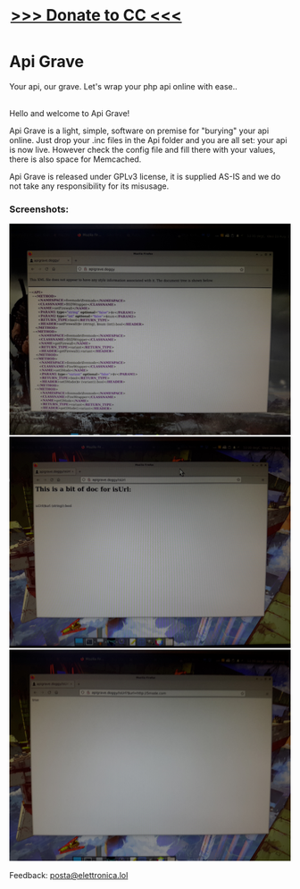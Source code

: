 <div style="width:500px; margin:auto; margin-top:0px; position:relative; top:-10px;">
<H1><a href="http://5mode.net/l/dona1" targt="_blank">&gt;&gt;&gt;&nbsp;Donate to CC&nbsp;&lt;&lt;&lt;</a></H1>
</div> 
<h1>Api Grave</h1>
Your api, our  grave. Let's wrap your php api online with ease..  <br><br>

Hello and welcome to Api Grave!<br>
	   
Api Grave is a light, simple, software on premise for "burying" your api online. Just drop your .inc files in the Api folder and you are all set: your api is now live. However check the config file and fill there with your values, there is also space for Memcached.<br>
	   
Api Grave is released under GPLv3 license, it is supplied AS-IS and we do not take any responsibility for its misusage.<br>	
     
### Screenshots:

![ApiGrave1](/Public/res/screenshot1.jpg)  
![ApiGrave2](/Public/res/screenshot2.jpg)   
![ApiGrave3](/Public/res/screenshot3.jpg)   

Feedback: <a href="mailto:posta@elettronica.lol" style="color:#e6d236;">posta@elettronica.lol</a>
